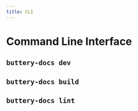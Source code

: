 ```yaml
---
title: CLI
---
```


# Command Line Interface

## `buttery-docs dev`

## `buttery-docs build`

## `buttery-docs lint`
